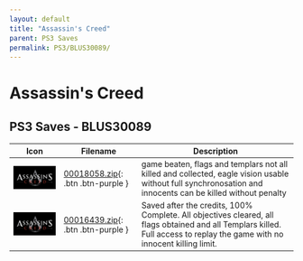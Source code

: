 ```yaml
---
layout: default
title: "Assassin's Creed"
parent: PS3 Saves
permalink: PS3/BLUS30089/
---
```

# Assassin's Creed

## PS3 Saves - BLUS30089

| Icon | Filename | Description |
|------|----------|-------------|
| ![Assassin's Creed](ICON0.PNG) | [00018058.zip](00018058.zip){: .btn .btn-purple } | game beaten, flags and templars not all killed and collected, eagle vision usable without full synchronosation and innocents can be killed without penalty |
| ![Assassin's Creed](ICON0.PNG) | [00016439.zip](00016439.zip){: .btn .btn-purple } | Saved after the credits, 100% Complete. All objectives cleared, all flags obtained and all Templars killed. Full access to replay the game with no innocent killing limit. |
